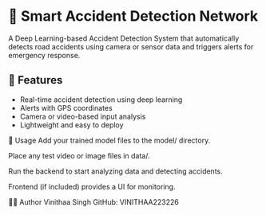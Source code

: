 # 🚗 Smart Accident Detection Network

A Deep Learning-based Accident Detection System that automatically detects road accidents using camera or sensor data and triggers alerts for emergency response.

## 🧠 Features

- Real-time accident detection using deep learning
- Alerts with GPS coordinates
- Camera or video-based input analysis
- Lightweight and easy to deploy


🎯 Usage
Add your trained model files to the model/ directory.

Place any test video or image files in data/.

Run the backend to start analyzing data and detecting accidents.

Frontend (if included) provides a UI for monitoring.


🧑‍💻 Author
Vinithaa Singh
GitHub: VINITHAA223226
